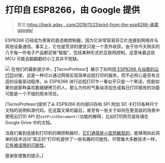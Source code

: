 # 打印自 ESP8266，由 Google 提供

> 原文:[https://hack aday . com/2019/11/21/print-from-the-esp8266-承蒙 google/](https://hackaday.com/2019/11/21/print-from-the-esp8266-courtesy-of-google/)

ESP8266 已经成为黑客的首选微控制器，因为它非常容易将芯片连接到网络并与其他设备通信。事实上，它也是荒谬的便宜只是一个意外收获。由于你今天购买的几乎每一件电子产品都足够“智能”，包括某种形式的互联网控制，这意味着这些 MCU 可能会戳戳戳的小工具并不短缺。

[![](../Images/98595d6a94dff32a336914c791c9fc9f.png)](https://hackaday.com/wp-content/uploads/2019/11/cloudprint_logo.png) 在他们的最新提示中，【TecnoProfesor】展示了如何[将 ESP8266 与谷歌的云打印](https://www.instructables.com/id/Printing-From-ESP8266-NodeMCU/)对接，这是一种可以通过网络实现简单远程打印的服务，而不必担心是否有合适的设备驱动程序。从 ESP8266 进行远程打印乍一看似乎只是一个笑话，但是如果你是那种喜欢数据硬拷贝的人，那么为你的气象站添加生成每日打印报告的功能可能是一个不错的周末项目。

[TecnoProfesor]提供了从 ESP8266 的内部闪存和 SPI 附加 SD 卡打印各种尺寸文档的说明和源代码。在这篇文章的最后，甚至有一些关于如何在更高级的场景中使用云打印 API 的`setPrintDocument()`功能的解释，比如打印网页或存储在 Google Drive 中的文档。

当我们看到连接到打印机的微控制器时，[它们通常是小型热敏型的](https://hackaday.com/2010/08/30/arduino-based-thermal-printer/)。能够用如此简单的技术访问“真正的”打印机提供了一些有趣的可能性，尽管像大多数技术一样，[它有被误用的可能性](https://hackaday.com/2018/12/07/weaponized-networked-printing-is-now-a-thing/)。

感谢安德鲁的提示。]